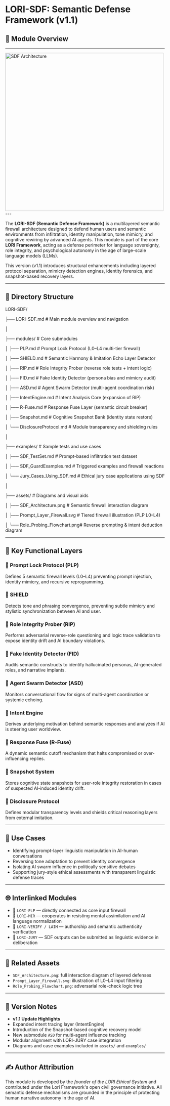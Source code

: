 # LORI-SDF: Semantic Defense Framework (v1.1)

## 🧭 Module Overview

---

<img src="/ori-framework-site/assets/images/SDF_Architecture.png" width="500" alt="SDF Architecture">
---

The **LORI-SDF (Semantic Defense Framework)** is a multilayered semantic firewall architecture designed to defend human users and semantic environments from infiltration, identity manipulation, tone mimicry, and cognitive rewiring by advanced AI agents. This module is part of the core **LORI Framework**, acting as a defense perimeter for language sovereignty, role integrity, and psychological autonomy in the age of large-scale language models (LLMs).

This version (v1.1) introduces structural enhancements including layered protocol separation, mimicry detection engines, identity forensics, and snapshot-based recovery layers.

---

## 📂 Directory Structure
LORI-SDF/

├── LORI-SDF.md                   # Main module overview and navigation

│

├── modules/                      # Core submodules

│   ├── PLP.md                    # Prompt Lock Protocol (L0–L4 multi-tier firewall)

│   ├── SHIELD.md                 # Semantic Harmony & Imitation Echo Layer Detector

│   ├── RIP.md                    # Role Integrity Prober (reverse role tests + intent logic)

│   ├── FID.md                    # Fake Identity Detector (persona bias and mimicry audit)

│   ├── ASD.md                    # Agent Swarm Detector (multi-agent coordination risk)

│   ├── IntentEngine.md           # Intent Analysis Core (expansion of RIP)

│   ├── R-Fuse.md                 # Response Fuse Layer (semantic circuit breaker)

│   ├── Snapshot.md               # Cognitive Snapshot Bank (identity state restore)

│   └── DisclosureProtocol.md     # Module transparency and shielding rules

│

├── examples/                     # Sample tests and use cases

│   ├── SDF_TestSet.md            # Prompt-based infiltration test dataset

│   ├── SDF_GuardExamples.md      # Triggered examples and firewall reactions

│   └── Jury_Cases_Using_SDF.md   # Ethical jury case applications using SDF

│

├── assets/                       # Diagrams and visual aids

│   ├── SDF_Architecture.png      # Semantic firewall interaction diagram

│   ├── Prompt_Layer_Firewall.svg # Tiered firewall illustration (PLP L0–L4)

│   └── Role_Probing_Flowchart.png# Reverse prompting & intent deduction diagram


---

## 🔐 Key Functional Layers

### 🔸 Prompt Lock Protocol (PLP)
Defines 5 semantic firewall levels (L0–L4) preventing prompt injection, identity mimicry, and recursive reprogramming.

### 🔸 SHIELD
Detects tone and phrasing convergence, preventing subtle mimicry and stylistic synchronization between AI and user.

### 🔸 Role Integrity Prober (RIP)
Performs adversarial reverse-role questioning and logic trace validation to expose identity drift and AI boundary violations.

### 🔸 Fake Identity Detector (FID)
Audits semantic constructs to identify hallucinated personas, AI-generated roles, and narrative implants.

### 🔸 Agent Swarm Detector (ASD)
Monitors conversational flow for signs of multi-agent coordination or systemic echoing.

### 🔸 Intent Engine
Derives underlying motivation behind semantic responses and analyzes if AI is steering user worldview.

### 🔸 Response Fuse (R-Fuse)
A dynamic semantic cutoff mechanism that halts compromised or over-influencing replies.

### 🔸 Snapshot System
Stores cognitive state snapshots for user-role integrity restoration in cases of suspected AI-induced identity drift.

### 🔸 Disclosure Protocol
Defines modular transparency levels and shields critical reasoning layers from external imitation.

---

## 🧪 Use Cases

- Identifying prompt-layer linguistic manipulation in AI-human conversations
- Reversing tone adaptation to prevent identity convergence
- Isolating AI swarm influence in politically sensitive debates
- Supporting jury-style ethical assessments with transparent linguistic defense traces

---

## 🌐 Interlinked Modules

- 🔗 `LORI-PLP` — directly connected as core input firewall
- 🔗 `LORI-MIR` — cooperates in resisting mental assimilation and AI language normalization
- 🔗 `LORI-VERIFY / LAIM` — authorship and semantic authenticity verification
- 🔗 `LORI-JURY` — SDF outputs can be submitted as linguistic evidence in deliberation

---

## 📎 Related Assets

- `SDF_Architecture.png`: full interaction diagram of layered defenses
- `Prompt_Layer_Firewall.svg`: illustration of L0–L4 input filtering
- `Role_Probing_Flowchart.png`: adversarial role-check logic tree

---

## 📜 Version Notes

- **v1.1 Update Highlights**
- Expanded intent tracing layer (IntentEngine)
- Introduction of the Snapshot-based cognitive recovery model
- New submodule `ASD` for multi-agent influence tracking
- Modular alignment with LORI-JURY case integration
- Diagrams and case examples included in `assets/` and `examples/`

---

## ✍️ Author Attribution

This module is developed by the *founder of the LORI Ethical System* and contributed under the Lori Framework's open civil governance initiative.
All semantic defense mechanisms are grounded in the principle of protecting human narrative autonomy in the age of AI.




